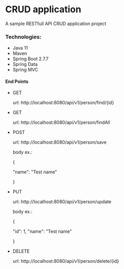 # CRUD application

A sample RESTfull API CRUD application project

### Technologies:
- Java 11
- Maven
- Spring Boot 2.7.7
- Spring Data
- Spring MVC

#### End Points

- GET

  url: http://localhost:8080/api/v1/person/find/{id}

- GET 

  url: http://localhost:8080/api/v1/person/findAll
  
- POST 

  url: http://localhost:8080/api/v1/person/save
  
  body ex.: 
  
  {
  
    "name": "Test name"
    
  }
  
- PUT 

  url: http://localhost:8080/api/v1/person/update
  
  body ex.:
  
  {
  
    "id": 1,
    "name": "Test name"
    
  }
  
- DELETE 

  url: http://localhost:8080/api/v1/person/delete/{id}
